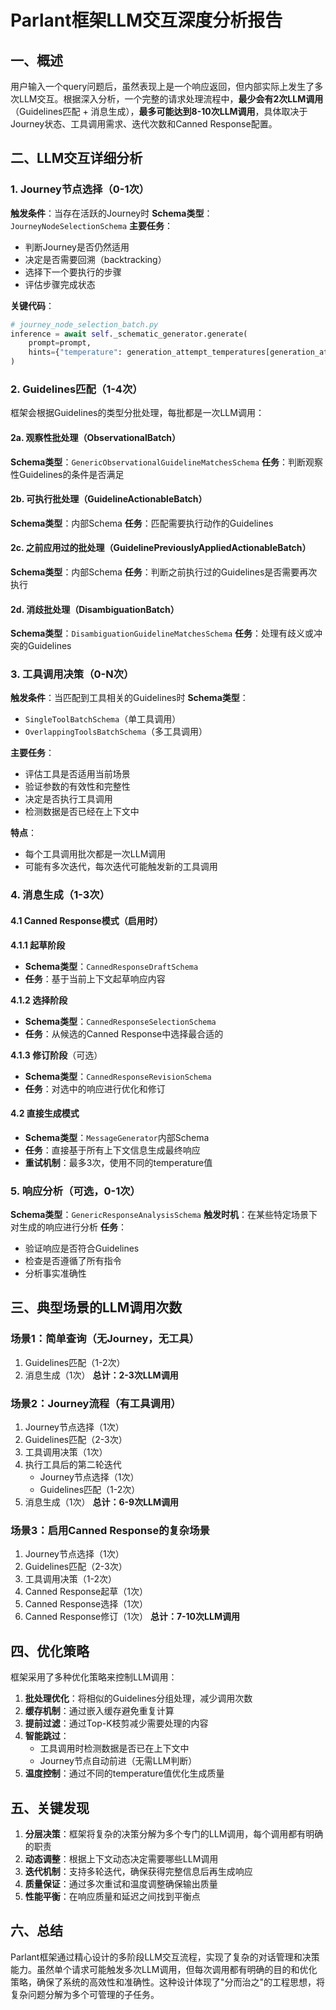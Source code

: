 # Parlant框架LLM交互深度分析报告

## 一、概述

用户输入一个query问题后，虽然表现上是一个响应返回，但内部实际上发生了多次LLM交互。根据深入分析，一个完整的请求处理流程中，**最少会有2次LLM调用**（Guidelines匹配 + 消息生成），**最多可能达到8-10次LLM调用**，具体取决于Journey状态、工具调用需求、迭代次数和Canned Response配置。

## 二、LLM交互详细分析

### 1. Journey节点选择（0-1次）

**触发条件**：当存在活跃的Journey时
**Schema类型**：`JourneyNodeSelectionSchema`
**主要任务**：
- 判断Journey是否仍然适用
- 决定是否需要回溯（backtracking）
- 选择下一个要执行的步骤
- 评估步骤完成状态

**关键代码**：
```python
# journey_node_selection_batch.py
inference = await self._schematic_generator.generate(
    prompt=prompt,
    hints={"temperature": generation_attempt_temperatures[generation_attempt]},
)
```

### 2. Guidelines匹配（1-4次）

框架会根据Guidelines的类型分批处理，每批都是一次LLM调用：

#### 2a. 观察性批处理（ObservationalBatch）
**Schema类型**：`GenericObservationalGuidelineMatchesSchema`
**任务**：判断观察性Guidelines的条件是否满足

#### 2b. 可执行批处理（GuidelineActionableBatch）
**Schema类型**：内部Schema
**任务**：匹配需要执行动作的Guidelines

#### 2c. 之前应用过的批处理（GuidelinePreviouslyAppliedActionableBatch）
**Schema类型**：内部Schema
**任务**：判断之前执行过的Guidelines是否需要再次执行

#### 2d. 消歧批处理（DisambiguationBatch）
**Schema类型**：`DisambiguationGuidelineMatchesSchema`
**任务**：处理有歧义或冲突的Guidelines

### 3. 工具调用决策（0-N次）

**触发条件**：当匹配到工具相关的Guidelines时
**Schema类型**：
- `SingleToolBatchSchema`（单工具调用）
- `OverlappingToolsBatchSchema`（多工具调用）

**主要任务**：
- 评估工具是否适用当前场景
- 验证参数的有效性和完整性
- 决定是否执行工具调用
- 检测数据是否已经在上下文中

**特点**：
- 每个工具调用批次都是一次LLM调用
- 可能有多次迭代，每次迭代可能触发新的工具调用

### 4. 消息生成（1-3次）

#### 4.1 Canned Response模式（启用时）

**4.1.1 起草阶段**
- **Schema类型**：`CannedResponseDraftSchema`
- **任务**：基于当前上下文起草响应内容

**4.1.2 选择阶段**
- **Schema类型**：`CannedResponseSelectionSchema`
- **任务**：从候选的Canned Response中选择最合适的

**4.1.3 修订阶段**（可选）
- **Schema类型**：`CannedResponseRevisionSchema`
- **任务**：对选中的响应进行优化和修订

#### 4.2 直接生成模式
- **Schema类型**：`MessageGenerator`内部Schema
- **任务**：直接基于所有上下文信息生成最终响应
- **重试机制**：最多3次，使用不同的temperature值

### 5. 响应分析（可选，0-1次）

**Schema类型**：`GenericResponseAnalysisSchema`
**触发时机**：在某些特定场景下对生成的响应进行分析
**任务**：
- 验证响应是否符合Guidelines
- 检查是否遵循了所有指令
- 分析事实准确性

## 三、典型场景的LLM调用次数

### 场景1：简单查询（无Journey，无工具）
1. Guidelines匹配（1-2次）
2. 消息生成（1次）
**总计：2-3次LLM调用**

### 场景2：Journey流程（有工具调用）
1. Journey节点选择（1次）
2. Guidelines匹配（2-3次）
3. 工具调用决策（1次）
4. 执行工具后的第二轮迭代
   - Journey节点选择（1次）
   - Guidelines匹配（1-2次）
5. 消息生成（1次）
**总计：6-9次LLM调用**

### 场景3：启用Canned Response的复杂场景
1. Journey节点选择（1次）
2. Guidelines匹配（2-3次）
3. 工具调用决策（1-2次）
4. Canned Response起草（1次）
5. Canned Response选择（1次）
6. Canned Response修订（1次）
**总计：7-10次LLM调用**

## 四、优化策略

框架采用了多种优化策略来控制LLM调用：

1. **批处理优化**：将相似的Guidelines分组处理，减少调用次数
2. **缓存机制**：通过嵌入缓存避免重复计算
3. **提前过滤**：通过Top-K枝剪减少需要处理的内容
4. **智能跳过**：
   - 工具调用时检测数据是否已在上下文中
   - Journey节点自动前进（无需LLM判断）
5. **温度控制**：通过不同的temperature值优化生成质量

## 五、关键发现

1. **分层决策**：框架将复杂的决策分解为多个专门的LLM调用，每个调用都有明确的职责
2. **动态调整**：根据上下文动态决定需要哪些LLM调用
3. **迭代机制**：支持多轮迭代，确保获得完整信息后再生成响应
4. **质量保证**：通过多次重试和温度调整确保输出质量
5. **性能平衡**：在响应质量和延迟之间找到平衡点

## 六、总结

Parlant框架通过精心设计的多阶段LLM交互流程，实现了复杂的对话管理和决策能力。虽然单个请求可能触发多次LLM调用，但每次调用都有明确的目的和优化策略，确保了系统的高效性和准确性。这种设计体现了"分而治之"的工程思想，将复杂问题分解为多个可管理的子任务。
